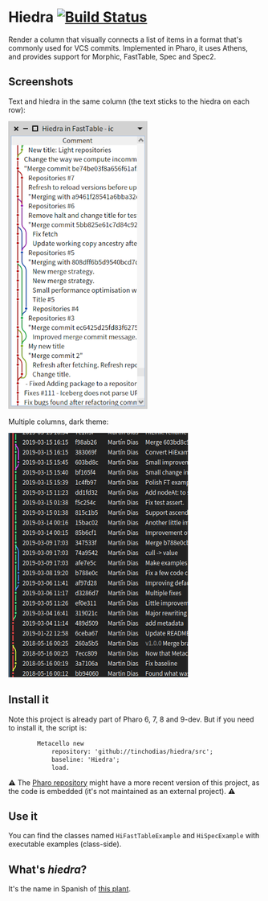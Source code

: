 # Hiedra [![Build Status](https://travis-ci.org/tinchodias/hiedra.png)](http://travis-ci.org/tinchodias/hiedra)

Render a column that visually connects a list of items in a format that's commonly used for VCS commits. Implemented in Pharo, it uses Athens, and provides support for Morphic, FastTable, Spec and Spec2.


## Screenshots

Text and hiedra in the same column (the text sticks to the hiedra on each row):

![screenshotB](screenshotB.png)

Multiple columns, dark theme:

![screenshot](screenshot.png)

## Install it

Note this project is already part of Pharo 6, 7, 8 and 9-dev. But if you need to install it, the script is:

```Smalltalk
		Metacello new 
			repository: 'github://tinchodias/hiedra/src';
			baseline: 'Hiedra';
			load.
```

:warning:
The [Pharo repository](https://github.com/pharo-project/pharo) might have a more recent version of this project, as the code is embedded (it's not maintained as an external project).
:warning:


## Use it

You can find the classes named `HiFastTableExample` and `HiSpecExample` with executable examples (class-side).

## What's *hiedra*?

It's the name in Spanish of [this plant](https://en.wikipedia.org/wiki/Hedera).
